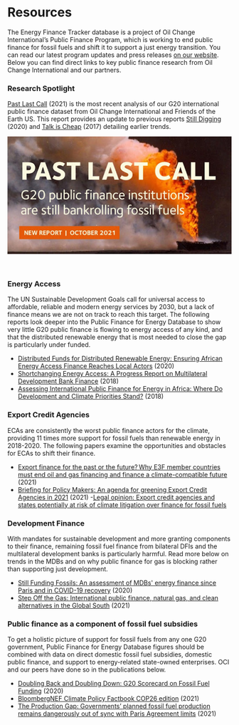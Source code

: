 # Resources

The Energy Finance Tracker database is a project of Oil Change International’s Public Finance Program, which is working to end public finance for fossil fuels and shift it to support a just energy transition. You can read our latest program updates and press releases [on our website](https://priceofoil.org/). Below you can find direct links to key public finance research from Oil Change International and our partners.

### Research Spotlight

[Past Last Call](https://priceofoil.org/2021/10/28/past-last-call-g20-public-finance-institutions-are-still-bankrolling-fossil-fuels/) (2021) is the most recent analysis of our G20 international public finance dataset from Oil Change International and Friends of the Earth US. This report provides an update to previous reports [Still Digging](http://priceofoil.org/2020/05/27/g20-still-digging/) (2020) and [Talk is Cheap](http://priceofoil.org/2017/07/05/g20-financing-climate-disaster/) (2017) detailing earlier trends. 

![Past Last Call](Past-Last-Call.jpeg "Past Last Call")  

&nbsp;

### Energy Access

The UN Sustainable Development Goals call for universal access to affordable, reliable and modern energy services by 2030, but a lack of finance means we are not on track to reach this target. The following reports look deeper into the Public Finance for Energy Database to show very little G20 public finance is flowing to energy access of any kind, and that the distributed renewable energy that is most needed to close the gap is particularly under funded. 

- [Distributed Funds for Distributed Renewable Energy: Ensuring African Energy Access Finance Reaches Local Actors](https://priceofoil.org/2020/07/21/distributed-renewable-2020/) (2020)
- [Shortchanging Energy Access: A Progress Report on Multilateral Development Bank Finance](http://priceofoil.org/2018/10/10/shortchanging-energy-access-report-mdb-finance/) (2018)
- [Assessing International Public Finance for Energy in Africa: Where Do Development and Climate Priorities Stand?](http://priceofoil.org/2018/07/23/assessing-international-public-finance-for-energy-in-africa/) (2018)

### Export Credit Agencies

ECAs are consistently the worst public finance actors for the climate, providing 11 times more support for fossil fuels than renewable energy in 2018-2020. The following papers examine the opportunities and obstacles for ECAs to shift their finance.   

- [Export finance for the past or the future? Why E3F member countries must end oil and gas financing and finance a climate-compatible future](http://priceofoil.org/2021/11/22/new-research-e3f-countries-need-to-shift-their-eur-19-billion-in-export-finance-for-fossil-fuels-to-renewables/) (2021)
- [Briefing for Policy Makers: An agenda for greening Export Credit Agencies in 2021](http://priceofoil.org/content/uploads/2021/04/Briefing-for-Policy-Makers_-Greening-Export-Credit-Agencies.pdf) (2021)
-[Legal opinion: Export credit agencies and states potentially at risk of climate litigation over finance for fossil fuels](http://priceofoil.org/2021/05/04/press-release-eca-legal-opinion/)

### Development Finance

With mandates for sustainable development and more granting components to their finance, remaining fossil fuel finance from bilateral DFIs and the multilateral development banks is particularly harmful. Read more below on trends in the MDBs and on why public finance for gas is blocking rather than supporting just development. 

- [Still Funding Fossils: An assessment of MDBs' energy finance since Paris and in COVID-19 recovery](https://bigshiftglobal.org/MDB-finance-2020) (2020)
- [Step Off the Gas: International public finance, natural gas, and clean alternatives in the Global South](https://www.iisd.org/system/files/2021-06/natural-gas-finance-clean-alternatives-global-south.pdf) (2021)

### Public finance as a component of fossil fuel subsidies

To get a holistic picture of support for fossil fuels from any one G20 government, Public Finance for Energy Database figures should be combined with data on direct domestic fossil fuel subsidies, domestic public finance, and support to energy-related state-owned enterprises. OCI and our peers have done so in the publications below.

- [Doubling Back and Doubling Down: G20 Scorecard on Fossil Fuel Funding](http://priceofoil.org/2020/11/09/g20-scorecard-2020/) (2020)
- [BloombergNEF Climate Policy Factbook COP26 edition](https://about.bnef.com/blog/g-20-fossil-fuel-support-hits-nearly-600-billion-in-2020/) (2021)
- [The Production Gap: Governments’ planned fossil fuel production remains dangerously out of sync with Paris Agreement limits](https://productiongap.org/2021report/) (2021)